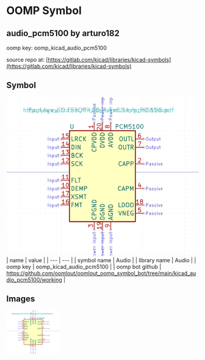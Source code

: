 # OOMP Symbol  
## audio_pcm5100  by arturo182  
  
oomp key: oomp_kicad_audio_pcm5100  
  
source repo at: [https://gitlab.com/kicad/libraries/kicad-symbols](https://gitlab.com/kicad/libraries/kicad-symbols)  
## Symbol  
  
[![working.png](working_600.png)](working.png)  
| name | value | 
| --- | --- | 
| symbol name | Audio | 
| library name | Audio | 
| oomp key | oomp_kicad_audio_pcm5100 | 
| oomp bot github | https://github.com/oomlout/oomlout_oomp_symbol_bot/tree/main/kicad_audio_pcm5100/working | 
## Images  
  
[![working.png](working_140.png)](working.png)  
